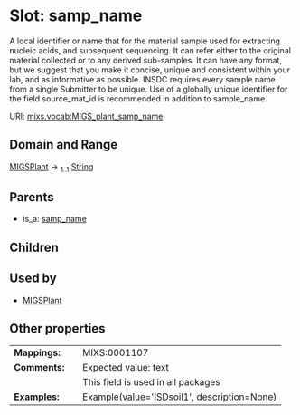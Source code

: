 
# Slot: samp_name


A local identifier or name that for the material sample used for extracting nucleic acids, and subsequent sequencing. It can refer either to the original material collected or to any derived sub-samples. It can have any format, but we suggest that you make it concise, unique and consistent within your lab, and as informative as possible. INSDC requires every sample name from a single Submitter to be unique. Use of a globally unique identifier for the field source_mat_id is recommended in addition to sample_name.

URI: [mixs.vocab:MIGS_plant_samp_name](https://w3id.org/mixs/vocab/MIGS_plant_samp_name)


## Domain and Range

[MIGSPlant](MIGSPlant.md) &#8594;  <sub>1..1</sub> [String](types/String.md)

## Parents

 *  is_a: [samp_name](samp_name.md)

## Children


## Used by

 * [MIGSPlant](MIGSPlant.md)

## Other properties

|  |  |  |
| --- | --- | --- |
| **Mappings:** | | MIXS:0001107 |
| **Comments:** | | Expected value: text |
|  | | This field is used in all packages |
| **Examples:** | | Example(value='ISDsoil1', description=None) |

